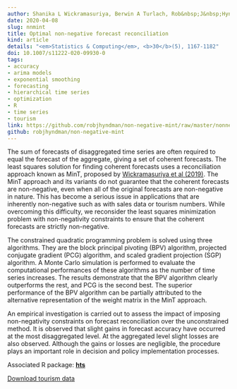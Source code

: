 ```yaml
---
author: Shanika L Wickramasuriya, Berwin A Turlach, Rob&nbsp;J&nbsp;Hyndman
date: 2020-04-08
slug: nnmint
title: Optimal non-negative forecast reconciliation
kind: article
details: "<em>Statistics & Computing</em>, <b>30</b>(5), 1167-1182"
doi: 10.1007/s11222-020-09930-0
tags:
- accuracy
- arima models
- exponential smoothing
- forecasting
- hierarchical time series
- optimization
- R
- time series
- tourism
link: https://github.com/robjhyndman/non-negative-mint/raw/master/nonnegativemint.pdf
github: robjhyndman/non-negative-mint
---
```


The sum of forecasts of disaggregated time series are often required to equal the forecast of the aggregate, giving a set of coherent forecasts. The least squares solution for finding coherent forecasts uses a reconciliation approach known as MinT, proposed by [Wickramasuriya et al (2019)](http://robjhyndman.com/publications/mint). The MinT approach and its variants do not guarantee that the coherent forecasts are non-negative, even when all of the original forecasts are non-negative in nature. This has become a serious issue in applications that are inherently non-negative such as with sales data or tourism numbers. While overcoming this difficulty, we reconsider the least squares minimization problem with non-negativity constraints to ensure that the coherent forecasts are strictly non-negative.

The constrained quadratic programming problem is solved using three algorithms. They are the block principal pivoting (BPV) algorithm, projected conjugate gradient (PCG) algorithm, and scaled gradient projection (SGP) algorithm. A Monte Carlo simulation is performed to evaluate the computational performances of these algorithms as the number of time series increases. The results demonstrate that the BPV algorithm clearly outperforms the rest, and PCG is the second best. The superior performance of the BPV algorithm can be partially attributed to the alternative representation of the weight matrix in the MinT approach.

An empirical investigation is carried out to assess the impact of imposing non-negativity constraints on forecast reconciliation over the unconstrained method. It is observed that slight gains in forecast accuracy have occurred at the most disaggregated level. At the aggregated level slight losses are also observed. Although the gains or losses are negligible, the procedure plays an important role in decision and policy implementation processes.

Associated R package: **[hts](http://pkg.earo.me/hts/)**

[Download tourism data](/data/TourismData_v3.csv)
